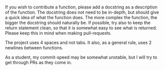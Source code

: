 If you wish to contribute a function, please add a docstring as a description of the function.
The docstring does not need to be in-depth, but should give a quick idea of what the function does.
The more complex the function, the bigger the docstring should naturally be.
If possible, try also to keep the return statement clean, so that it is somewhat easy to see what is returned.
Please keep this in mind when making pull-requests.

The project uses 4 spaces and not tabs. It also, as a general rule, uses 2 newlines between functions.

As a student, my commit-speed may be somewhat unstable, but I will try to get through PRs as they come in.

